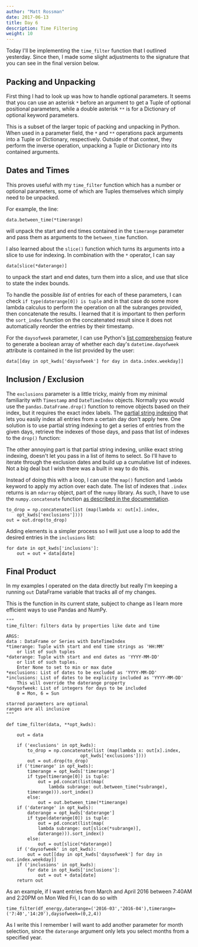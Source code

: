 ```yaml
---
author: "Matt Rossman"
date: 2017-06-13
title: Day 6
description: Time Filtering
weight: 10
---
```


Today I'll be implementing the `time_filter` function that I outlined yesterday. Since then, I made some slight adjustments to the signature that you can see in the final version below.

## Packing and Unpacking

First thing I had to look up was how to handle optional parameters. It seems that you can use an asterisk `*` before an argument to get a Tuple of optional positional parameters, while a double asterisk `**` is for a Dictionary of optional keyword parameters.

This is a subset of the larger topic of packing and unpacking in Python. When used in a parameter field, the `*` and `**` operations pack arguments into a Tuple or Dictionary, respectively. Outside of that context, they perform the inverse operation, unpacking a Tuple or Dictionary into its contained arguments.


## Dates and Times
This proves useful with my `time_filter` function which has a number or optional parameters, some of which are Tuples themselves which simply need to be unpacked.

For example, the line:

	data.between_time(*timerange)

will unpack the start and end times contained in the `timerange` parameter and pass them as arguments to the `between_time` function.

I also learned about the `slice()` function which turns its arguments into a slice to use for indexing. In combination with the `*` operator, I can say

	data[slice(*daterange)]

to unpack the start and end dates, turn them into a slice, and use that slice to state the index bounds.

To handle the possible *list* of entries for each of these parameters, I can check `if type(daterange[0]) is tuple` and in that case do some more lambda calculus to perform the operation on all the subranges provided, then concatenate the results. I learned that it is important to then perform the `sort_index` function on the concatenated result since it does not automatically reorder the entries by their timestamp.

For the `daysofweek` parameter, I can use Python's [list comprehension](https://docs.python.org/2/tutorial/datastructures.html#list-comprehensions) feature to generate a boolean array of whether each day's `datetime.dayofweek` attribute is contained in the list provided by the user:

	data[[day in opt_kwds['daysofweek'] for day in data.index.weekday]]


## Inclusion / Exclusion
The `exclusions` parameter is a little tricky, mainly from my minimal familiarity with `Timestamp` and `DateTimeIndex` objects. Normally you would use the `pandas.DataFrame.drop()` function to remove objects based on their index, but it requires the exact index labels. The [partial string indexing](https://pandas.pydata.org/pandas-docs/stable/timeseries.html#partial-string-indexing) that lets you easily index all entries from a certain day don't apply here. One solution is to use partial string indexing to get a series of entries from the given days, retrieve the indexes of those days, and pass that list of indexes to the `drop()` function:

The other annoying part is that partial string indexing, unlike exact string indexing, doesn't let you pass in a list of items to select. So I'll have to iterate through the exclusion dates and build up a cumulative list of indexes. Not a big deal but I wish there was a built in way to do this.

Instead of doing this with a loop, I can use the `map()` function and `lambda` keyword to apply my action over each date. The list of indexes that `.index` returns is an `ndarray` object, part of the `numpy` library. As such, I have to use the `numpy.concatenate` function [as described in the documentation](https://docs.scipy.org/doc/numpy/reference/generated/numpy.concatenate.html).

	to_drop = np.concatenate(list (map(lambda x: out[x].index,
		opt_kwds['exclusions'])))
	out = out.drop(to_drop)

Adding elements is a simpler process so I will just use a loop to add the desired entries in the `inclusions` list:

	for date in opt_kwds['inclusions']:
		out = out + data[date]

## Final Product

In my examples I operated on the data directly but really I'm keeping a running `out` DataFrame variable that tracks all of my changes.

This is the function in its current state, subject to change as I learn more efficient ways to use Pandas and NumPy.

	"""
	time_filter: filters data by properties like date and time

	ARGS:
	data : DataFrame or Series with DateTimeIndex
	*timerange: Tuple with start and end time strings as 'HH:MM'
		or list of such tuples
	*daterange: Tuple with start and end dates as 'YYYY-MM-DD'
		or list of such tuples.
		Enter None to set to min or max date
	*exclusions: List of dates to be excluded as 'YYYY-MM-DD'
	*inclusions: List of dates to be explicity included as 'YYYY-MM-DD'
		This will override the daterange property
	*daysofweek: List of integers for days to be included
		0 = Mon, 6 = Sun

	starred parameters are optional
	ranges are all inclusive
	"""

	def time_filter(data, **opt_kwds):
	    
		out = data

		if ('exclusions' in opt_kwds):
			to_drop = np.concatenate(list (map(lambda x: out[x].index,
								opt_kwds['exclusions'])))
			out = out.drop(to_drop)
		if ('timerange' in opt_kwds):
			timerange = opt_kwds['timerange']
			if type(timerange[0]) is tuple:
				out = pd.concat(list(map(
					lambda subrange: out.between_time(*subrange),
			timerange))).sort_index()
			else:
				out = out.between_time(*timerange)
		if ('daterange' in opt_kwds):
			daterange = opt_kwds['daterange']
			if type(daterange[0]) is tuple:
				out = pd.concat(list(map(
				lambda subrange: out[slice(*subrange)],
				daterange))).sort_index()
			else:
				out = out[slice(*daterange)]
		if ('daysofweek' in opt_kwds):
			out = out[[day in opt_kwds['daysofweek'] for day in out.index.weekday]]
		if ('inclusions' in opt_kwds):
			for date in opt_kwds['inclusions']:
				out = out + data[date]
		return out

As an example, if I want entries from March and April 2016 between 7:40AM and 2:20PM on Mon Wed Fri, I can do so with

	time_filter(df_energy,daterange=('2016-03','2016-04'),timerange=('7:40','14:20'),daysofweek=(0,2,4))

As I write this I remember I will want to add another parameter for month selection, since the `daterange` argument only lets you select months from a specified year.
